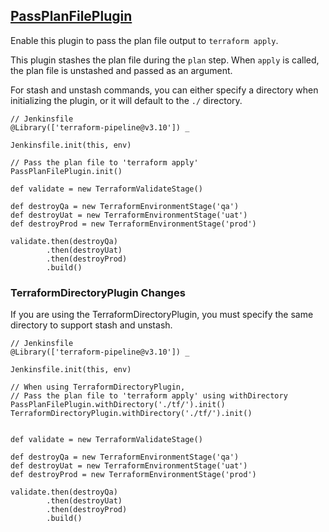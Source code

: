 ## [PassPlanFilePlugin](../src/PassPlanFilePlugin.groovy)

Enable this plugin to pass the plan file output to `terraform apply`.

This plugin stashes the plan file during the `plan` step.
When `apply` is called, the plan file is unstashed and passed as an argument.

For stash and unstash commands, you can either specify a directory when initializing the plugin, or it will default to the `./` directory.

```
// Jenkinsfile
@Library(['terraform-pipeline@v3.10']) _

Jenkinsfile.init(this, env)

// Pass the plan file to 'terraform apply'
PassPlanFilePlugin.init()

def validate = new TerraformValidateStage()

def destroyQa = new TerraformEnvironmentStage('qa')
def destroyUat = new TerraformEnvironmentStage('uat')
def destroyProd = new TerraformEnvironmentStage('prod')

validate.then(destroyQa)
        .then(destroyUat)
        .then(destroyProd)
        .build()
```

### TerraformDirectoryPlugin Changes

If you are using the TerraformDirectoryPlugin, you must specify the same directory to support stash and unstash.

```
// Jenkinsfile
@Library(['terraform-pipeline@v3.10']) _

Jenkinsfile.init(this, env)

// When using TerraformDirectoryPlugin,
// Pass the plan file to 'terraform apply' using withDirectory
PassPlanFilePlugin.withDirectory('./tf/').init()
TerraformDirectoryPlugin.withDirectory('./tf/').init()


def validate = new TerraformValidateStage()

def destroyQa = new TerraformEnvironmentStage('qa')
def destroyUat = new TerraformEnvironmentStage('uat')
def destroyProd = new TerraformEnvironmentStage('prod')

validate.then(destroyQa)
        .then(destroyUat)
        .then(destroyProd)
        .build()
```
